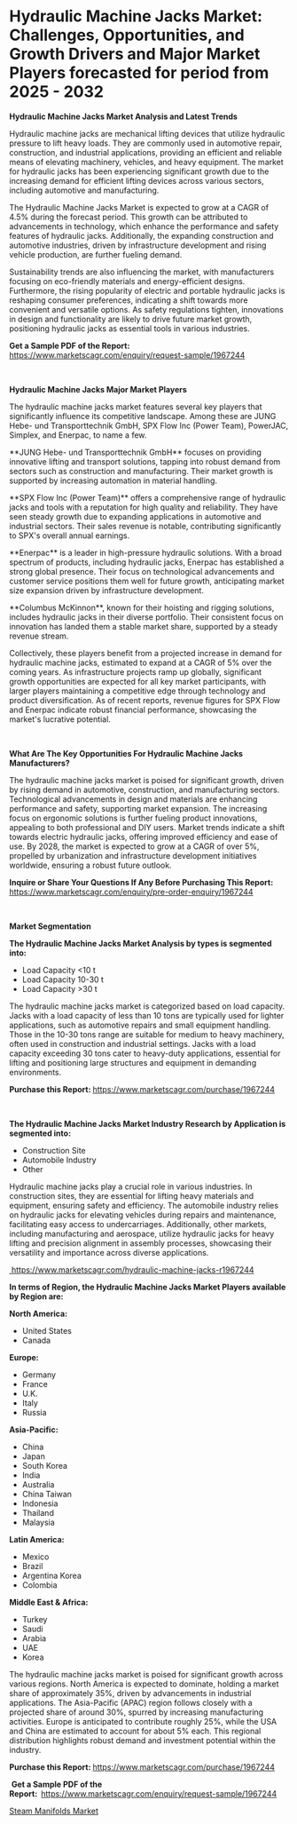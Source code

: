 <p><h1>Hydraulic Machine Jacks Market: Challenges, Opportunities, and Growth Drivers and Major Market Players forecasted for period from 2025 - 2032</h1></p><p><strong>Hydraulic Machine Jacks Market Analysis and Latest Trends</strong></p>
<p><p>Hydraulic machine jacks are mechanical lifting devices that utilize hydraulic pressure to lift heavy loads. They are commonly used in automotive repair, construction, and industrial applications, providing an efficient and reliable means of elevating machinery, vehicles, and heavy equipment. The market for hydraulic jacks has been experiencing significant growth due to the increasing demand for efficient lifting devices across various sectors, including automotive and manufacturing.</p><p>The Hydraulic Machine Jacks Market is expected to grow at a CAGR of 4.5% during the forecast period. This growth can be attributed to advancements in technology, which enhance the performance and safety features of hydraulic jacks. Additionally, the expanding construction and automotive industries, driven by infrastructure development and rising vehicle production, are further fueling demand. </p><p>Sustainability trends are also influencing the market, with manufacturers focusing on eco-friendly materials and energy-efficient designs. Furthermore, the rising popularity of electric and portable hydraulic jacks is reshaping consumer preferences, indicating a shift towards more convenient and versatile options. As safety regulations tighten, innovations in design and functionality are likely to drive future market growth, positioning hydraulic jacks as essential tools in various industries.</p></p>
<p><strong>Get a Sample PDF of the Report:&nbsp;</strong> <a href="https://www.marketscagr.com/enquiry/request-sample/1967244?utm_campaign=2468&utm_medium=2&utm_source=Github&utm_content=ia&utm_term=10042025&utm_id=hydraulic-machine-jacks">https://www.marketscagr.com/enquiry/request-sample/1967244</a></p>
<p>&nbsp;</p>
<p><strong>Hydraulic Machine Jacks Major Market Players</strong></p>
<p><p>The hydraulic machine jacks market features several key players that significantly influence its competitive landscape. Among these are JUNG Hebe- und Transporttechnik GmbH, SPX Flow Inc (Power Team), PowerJAC, Simplex, and Enerpac, to name a few.</p><p>**JUNG Hebe- und Transporttechnik GmbH** focuses on providing innovative lifting and transport solutions, tapping into robust demand from sectors such as construction and manufacturing. Their market growth is supported by increasing automation in material handling.</p><p>**SPX Flow Inc (Power Team)** offers a comprehensive range of hydraulic jacks and tools with a reputation for high quality and reliability. They have seen steady growth due to expanding applications in automotive and industrial sectors. Their sales revenue is notable, contributing significantly to SPX's overall annual earnings.</p><p>**Enerpac** is a leader in high-pressure hydraulic solutions. With a broad spectrum of products, including hydraulic jacks, Enerpac has established a strong global presence. Their focus on technological advancements and customer service positions them well for future growth, anticipating market size expansion driven by infrastructure development.</p><p>**Columbus McKinnon**, known for their hoisting and rigging solutions, includes hydraulic jacks in their diverse portfolio. Their consistent focus on innovation has landed them a stable market share, supported by a steady revenue stream.</p><p>Collectively, these players benefit from a projected increase in demand for hydraulic machine jacks, estimated to expand at a CAGR of 5% over the coming years. As infrastructure projects ramp up globally, significant growth opportunities are expected for all key market participants, with larger players maintaining a competitive edge through technology and product diversification. As of recent reports, revenue figures for SPX Flow and Enerpac indicate robust financial performance, showcasing the market's lucrative potential.</p></p>
<p>&nbsp;</p>
<p><strong>What Are The Key Opportunities For Hydraulic Machine Jacks Manufacturers?</strong></p>
<p><p>The hydraulic machine jacks market is poised for significant growth, driven by rising demand in automotive, construction, and manufacturing sectors. Technological advancements in design and materials are enhancing performance and safety, supporting market expansion. The increasing focus on ergonomic solutions is further fueling product innovations, appealing to both professional and DIY users. Market trends indicate a shift towards electric hydraulic jacks, offering improved efficiency and ease of use. By 2028, the market is expected to grow at a CAGR of over 5%, propelled by urbanization and infrastructure development initiatives worldwide, ensuring a robust future outlook.</p></p>
<p><strong>Inquire or Share Your Questions If Any Before Purchasing This Report:</strong> <a href="https://www.marketscagr.com/enquiry/pre-order-enquiry/1967244?utm_campaign=2468&utm_medium=2&utm_source=Github&utm_content=ia&utm_term=10042025&utm_id=hydraulic-machine-jacks">https://www.marketscagr.com/enquiry/pre-order-enquiry/1967244</a></p>
<p>&nbsp;</p>
<p><strong>Market Segmentation</strong></p>
<p><strong>The Hydraulic Machine Jacks Market Analysis by types is segmented into:</strong></p>
<p><ul><li>Load Capacity <10 t</li><li>Load Capacity 10-30 t</li><li>Load Capacity >30 t</li></ul></p>
<p><p>The hydraulic machine jacks market is categorized based on load capacity. Jacks with a load capacity of less than 10 tons are typically used for lighter applications, such as automotive repairs and small equipment handling. Those in the 10-30 tons range are suitable for medium to heavy machinery, often used in construction and industrial settings. Jacks with a load capacity exceeding 30 tons cater to heavy-duty applications, essential for lifting and positioning large structures and equipment in demanding environments.</p></p>
<p><strong>Purchase this Report:&nbsp;</strong><a href="https://www.marketscagr.com/purchase/1967244?utm_campaign=2468&utm_medium=2&utm_source=Github&utm_content=ia&utm_term=10042025&utm_id=hydraulic-machine-jacks">https://www.marketscagr.com/purchase/1967244</a></p>
<p>&nbsp;</p>
<p><strong>The Hydraulic Machine Jacks Market Industry Research by Application is segmented into:</strong></p>
<p><ul><li>Construction Site</li><li>Automobile Industry</li><li>Other</li></ul></p>
<p><p>Hydraulic machine jacks play a crucial role in various industries. In construction sites, they are essential for lifting heavy materials and equipment, ensuring safety and efficiency. The automobile industry relies on hydraulic jacks for elevating vehicles during repairs and maintenance, facilitating easy access to undercarriages. Additionally, other markets, including manufacturing and aerospace, utilize hydraulic jacks for heavy lifting and precision alignment in assembly processes, showcasing their versatility and importance across diverse applications.</p></p>
<p><a href="https://www.marketscagr.com/hydraulic-machine-jacks-r1967244?utm_campaign=2468&utm_medium=2&utm_source=Github&utm_content=ia&utm_term=10042025&utm_id=hydraulic-machine-jacks">&nbsp;https://www.marketscagr.com/hydraulic-machine-jacks-r1967244</a></p>
<p><strong>In terms of Region, the Hydraulic Machine Jacks Market Players available by Region are:</strong></p>
<p>
    <p> <strong> North America: </strong>
        <ul>
            <li>United States</li>
            <li>Canada</li>
        </ul>
        </p> 
    <p> <strong> Europe: </strong>
        <ul>
            <li>Germany</li>
            <li>France</li>
            <li>U.K.</li>
            <li>Italy</li>
            <li>Russia</li>
        </ul>
        </p> 
    <p> <strong> Asia-Pacific: </strong>
        <ul>
            <li>China</li>
            <li>Japan</li>
            <li>South Korea</li>
            <li>India</li>
            <li>Australia</li>
            <li>China Taiwan</li>
            <li>Indonesia</li>
            <li>Thailand</li>
            <li>Malaysia</li>
        </ul>
        </p> 
    <p> <strong> Latin America: </strong>
        <ul>
            <li>Mexico</li>
            <li>Brazil</li>
            <li>Argentina Korea</li>
            <li>Colombia</li>
        </ul>
        </p> 
    <p> <strong> Middle East & Africa: </strong>
        <ul>
            <li>Turkey</li>
            <li>Saudi</li>
            <li>Arabia</li>
            <li>UAE</li>
            <li>Korea</li>
        </ul>
    </p>
    </p>
<p><p>The hydraulic machine jacks market is poised for significant growth across various regions. North America is expected to dominate, holding a market share of approximately 35%, driven by advancements in industrial applications. The Asia-Pacific (APAC) region follows closely with a projected share of around 30%, spurred by increasing manufacturing activities. Europe is anticipated to contribute roughly 25%, while the USA and China are estimated to account for about 5% each. This regional distribution highlights robust demand and investment potential within the industry.</p></p>
<p><strong>Purchase this Report: </strong><a href="https://www.marketscagr.com/purchase/1967244?utm_campaign=2468&utm_medium=2&utm_source=Github&utm_content=ia&utm_term=10042025&utm_id=hydraulic-machine-jacks">https://www.marketscagr.com/purchase/1967244</a></p>
<p>&nbsp;<strong>Get a Sample PDF of the Report:&nbsp;&nbsp;</strong><a href="https://www.marketscagr.com/enquiry/request-sample/1967244?utm_campaign=2468&utm_medium=2&utm_source=Github&utm_content=ia&utm_term=10042025&utm_id=hydraulic-machine-jacks">https://www.marketscagr.com/enquiry/request-sample/1967244</a></p>
<p><strong></strong></p>
<p><p><a href="https://github.com/auriashetzxj/Market-Research-Report-List-1/blob/main/steam-manifolds-market.md?utm_campaign=2468&utm_medium=2&utm_source=Github&utm_content=ia&utm_term=10042025&utm_id=hydraulic-machine-jacks">Steam Manifolds Market</a></p></p>